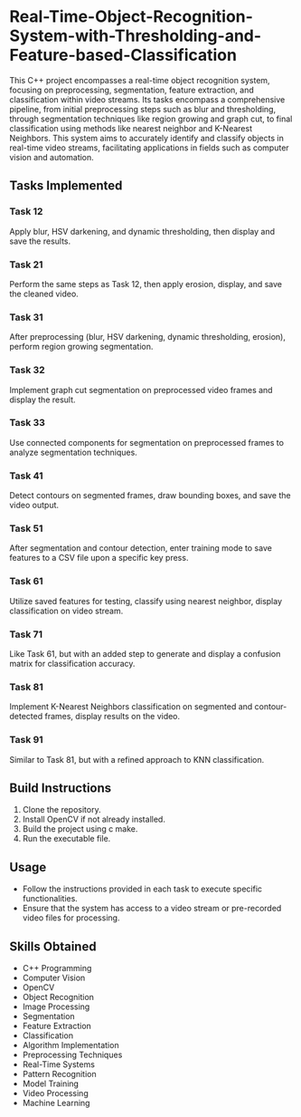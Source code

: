 # Real-Time-Object-Recognition-System-with-Thresholding-and-Feature-based-Classification

This C++ project encompasses a real-time object recognition system, focusing on preprocessing, segmentation, feature extraction, and classification within video streams. Its tasks encompass a comprehensive pipeline, from initial preprocessing steps such as blur and thresholding, through segmentation techniques like region growing and graph cut, to final classification using methods like nearest neighbor and K-Nearest Neighbors. This system aims to accurately identify and classify objects in real-time video streams, facilitating applications in fields such as computer vision and automation.

## Tasks Implemented

### Task 12
Apply blur, HSV darkening, and dynamic thresholding, then display and save the results.

### Task 21
Perform the same steps as Task 12, then apply erosion, display, and save the cleaned video.

### Task 31
After preprocessing (blur, HSV darkening, dynamic thresholding, erosion), perform region growing segmentation.

### Task 32
Implement graph cut segmentation on preprocessed video frames and display the result.

### Task 33
Use connected components for segmentation on preprocessed frames to analyze segmentation techniques.

### Task 41
Detect contours on segmented frames, draw bounding boxes, and save the video output.

### Task 51
After segmentation and contour detection, enter training mode to save features to a CSV file upon a specific key press.

### Task 61
Utilize saved features for testing, classify using nearest neighbor, display classification on video stream.

### Task 71
Like Task 61, but with an added step to generate and display a confusion matrix for classification accuracy.

### Task 81
Implement K-Nearest Neighbors classification on segmented and contour-detected frames, display results on the video.

### Task 91
Similar to Task 81, but with a refined approach to KNN classification.

## Build Instructions

1. Clone the repository.
2. Install OpenCV if not already installed.
3. Build the project using c make.
4. Run the executable file.

## Usage

- Follow the instructions provided in each task to execute specific functionalities.
- Ensure that the system has access to a video stream or pre-recorded video files for processing.

## Skills Obtained

- C++ Programming
- Computer Vision
- OpenCV
- Object Recognition
- Image Processing
- Segmentation
- Feature Extraction
- Classification
- Algorithm Implementation
- Preprocessing Techniques
- Real-Time Systems
- Pattern Recognition
- Model Training
- Video Processing
- Machine Learning


